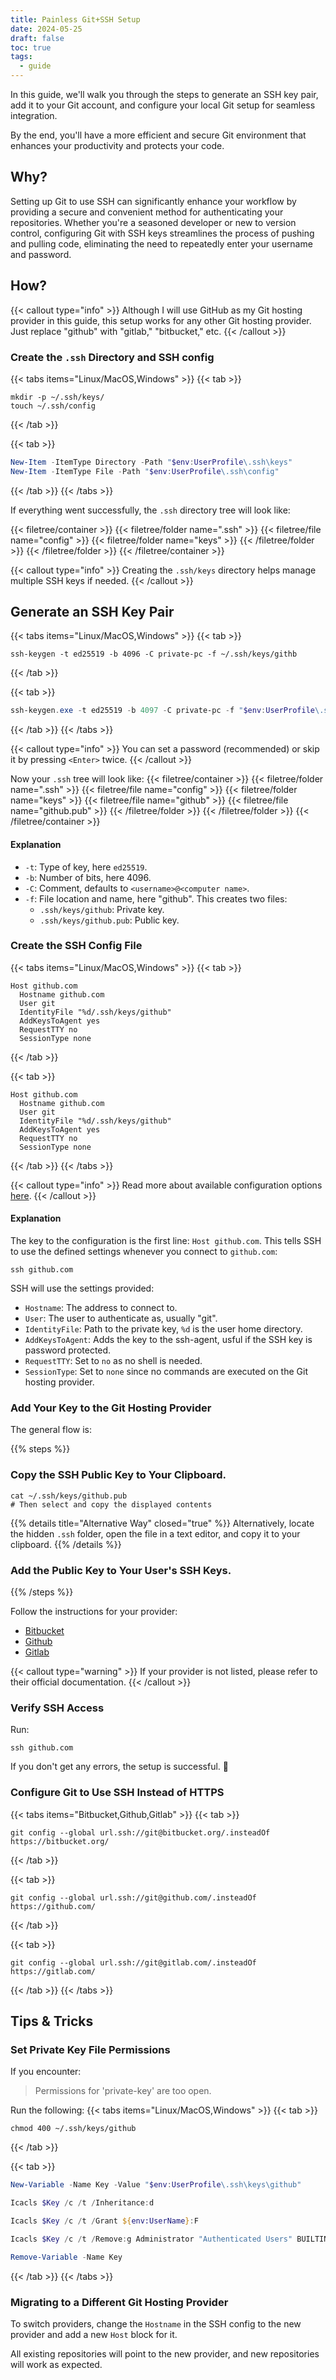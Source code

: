 ```yaml
---
title: Painless Git+SSH Setup
date: 2024-05-25
draft: false
toc: true
tags:
  - guide
---
```


In this guide, we'll walk you through the steps to generate an SSH key pair, add it to your Git account, and configure your local Git setup for seamless integration. 

By the end, you'll have a more efficient and secure Git environment that enhances your productivity and protects your code.

## Why?
Setting up Git to use SSH can significantly enhance your workflow by providing a secure and convenient method for authenticating your repositories. Whether you're a seasoned developer or new to version control, configuring Git with SSH keys streamlines the process of pushing and pulling code, eliminating the need to repeatedly enter your username and password.

## How?
{{< callout type="info" >}}
Although I will use GitHub as my Git hosting provider in this guide, this setup works for any other Git hosting provider. Just replace "github" with "gitlab," "bitbucket," etc.
{{< /callout >}}

### Create the `.ssh` Directory and SSH config
{{< tabs items="Linux/MacOS,Windows" >}}
  {{< tab >}}
  ```shell
  mkdir -p ~/.ssh/keys/
  touch ~/.ssh/config
  ```
  {{< /tab >}}

  {{< tab >}}
  ```powershell
  New-Item -ItemType Directory -Path "$env:UserProfile\.ssh\keys"
  New-Item -ItemType File -Path "$env:UserProfile\.ssh\config"
  ```
  {{< /tab >}}
{{< /tabs >}}

If everything went successfully, the `.ssh` directory tree will look like:

{{< filetree/container >}}
  {{< filetree/folder name=".ssh" >}}
    {{< filetree/file name="config" >}}
    {{< filetree/folder name="keys" >}}
    {{< /filetree/folder >}}
  {{< /filetree/folder >}}
{{< /filetree/container >}}

{{< callout type="info" >}}
Creating the `.ssh/keys` directory helps manage multiple SSH keys if needed.
{{< /callout >}}

## Generate an SSH Key Pair
{{< tabs items="Linux/MacOS,Windows" >}}
  {{< tab >}}
  ```shell
  ssh-keygen -t ed25519 -b 4096 -C private-pc -f ~/.ssh/keys/githb
  ```
  {{< /tab >}}

  {{< tab >}}
  ```powershell
  ssh-keygen.exe -t ed25519 -b 4097 -C private-pc -f "$env:UserProfile\.ssh\keys\github" 
  ```
  {{< /tab >}}
{{< /tabs >}}

{{< callout type="info" >}}
You can set a password (recommended) or skip it by pressing `<Enter>` twice.
{{< /callout >}}

Now your `.ssh` tree will look like:
{{< filetree/container >}}
  {{< filetree/folder name=".ssh" >}}
    {{< filetree/file name="config" >}}
    {{< filetree/folder name="keys" >}}
      {{< filetree/file name="github" >}}
      {{< filetree/file name="github.pub" >}}
    {{< /filetree/folder >}}
  {{< /filetree/folder >}}
{{< /filetree/container >}}

#### Explanation
- `-t`: Type of key, here `ed25519`.
- `-b`: Number of bits, here 4096.
- `-C`: Comment, defaults to `<username>@<computer name>`.
- `-f`: File location and name, here "github". This creates two files:
  * `.ssh/keys/github`: Private key.
  * `.ssh/keys/github.pub`: Public key.

### Create the SSH Config File
{{< tabs items="Linux/MacOS,Windows" >}}
  {{< tab >}}
  ```ssh-config {linenos=table,linenostart=1,filename=".ssh/config"}
  Host github.com
    Hostname github.com
    User git
    IdentityFile "%d/.ssh/keys/github"
    AddKeysToAgent yes
    RequestTTY no
    SessionType none
  ```
  {{< /tab >}}

  {{< tab >}}
  ```ssh-config {linenos=table,linenostart=1,filename=".ssh\config"}
  Host github.com
    Hostname github.com
    User git
    IdentityFile "%d/.ssh/keys/github"
    AddKeysToAgent yes
    RequestTTY no
    SessionType none
  ```
  {{< /tab >}}
{{< /tabs >}}

{{< callout type="info" >}}
Read more about available configuration options [here](https://man.openbsd.org/ssh_config).
{{< /callout >}}

#### Explanation
The key to the configuration is the first line: `Host github.com`. This tells SSH to use the defined settings whenever you connect to `github.com`:

```shell
ssh github.com
```

SSH will use the settings provided:
- `Hostname`: The address to connect to.
- `User`: The user to authenticate as, usually "git".
- `IdentityFile`: Path to the private key, `%d` is the user home directory.
- `AddKeysToAgent`: Adds the key to the ssh-agent, usful if the SSH key is password protected.
- `RequestTTY`: Set to `no` as no shell is needed.
- `SessionType`: Set to `none` since no commands are executed on the Git hosting provider.

### Add Your Key to the Git Hosting Provider
The general flow is:

{{% steps %}}

### Copy the SSH Public Key to Your Clipboard.

```shell
cat ~/.ssh/keys/github.pub
# Then select and copy the displayed contents
```

{{% details title="Alternative Way" closed="true" %}}
Alternatively, locate the hidden `.ssh` folder, open the file in a text editor, and copy it to your clipboard.
{{% /details %}}

### Add the Public Key to Your User's SSH Keys.

{{% /steps %}}

Follow the instructions for your provider:

- [Bitbucket](https://support.atlassian.com/bitbucket-cloud/docs/set-up-personal-ssh-keys-on-linux/#Provide-Bitbucket-Cloud-with-your-public-key)
- [Github](https://docs.github.com/en/authentication/connecting-to-github-with-ssh/adding-a-new-ssh-key-to-your-github-account#adding-a-new-ssh-key-to-your-account)
- [Gitlab](https://docs.gitlab.com/ee/user/ssh.html#add-an-ssh-key-to-your-gitlab-account)

{{< callout type="warning" >}}
If your provider is not listed, please refer to their official documentation.
{{< /callout >}}

### Verify SSH Access
Run:

```shell
ssh github.com
```

If you don't get any errors, the setup is successful. 🥳

### Configure Git to Use SSH Instead of HTTPS
{{< tabs items="Bitbucket,Github,Gitlab" >}}
  {{< tab >}}
  ```shell
  git config --global url.ssh://git@bitbucket.org/.insteadOf https://bitbucket.org/
  ```
  {{< /tab >}} 

  {{< tab >}}
  ```shell
  git config --global url.ssh://git@github.com/.insteadOf https://github.com/
  ```
  {{< /tab >}}
  
  {{< tab >}}
  ```shell
  git config --global url.ssh://git@gitlab.com/.insteadOf https://gitlab.com/
  ```
  {{< /tab >}}
{{< /tabs >}}

## Tips & Tricks
### Set Private Key File Permissions
If you encounter:
> Permissions for 'private-key' are too open.

Run the following:
{{< tabs items="Linux/MacOS,Windows" >}}
  {{< tab >}}
  ```shell
  chmod 400 ~/.ssh/keys/github
  ```
  {{< /tab >}}

  {{< tab >}}
  ```powershell
  New-Variable -Name Key -Value "$env:UserProfile\.ssh\keys\github"

  Icacls $Key /c /t /Inheritance:d

  Icacls $Key /c /t /Grant ${env:UserName}:F

  Icacls $Key /c /t /Remove:g Administrator "Authenticated Users" BUILTIN\Administrators BUILTIN Everyone System Users

Remove-Variable -Name Key
  ```
  {{< /tab >}}
{{< /tabs >}}

### Migrating to a Different Git Hosting Provider
To switch providers, change the `Hostname` in the SSH config to the new provider and add a new `Host` block for it.

All existing repositories will point to the new provider, and new repositories will work as expected.

